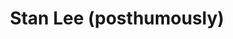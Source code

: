 ---
title: Stan Lee (posthumously)
category: Celebrities
description: Announced Chakra the Invincible NFTs
source: https://twitter.com/TheRealStanLee/status/1470750431643058181
---